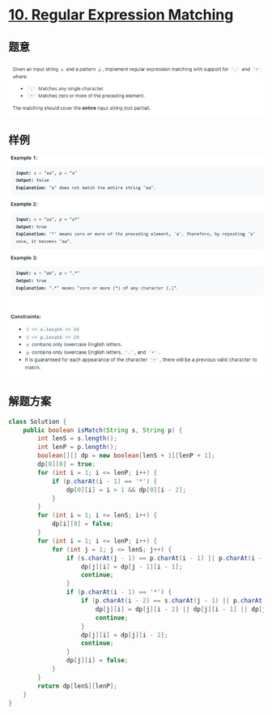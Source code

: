 # [10. Regular Expression Matching](https://leetcode.com/problems/regular-expression-matching/)

## 题意
![img.png](images/regular-expression-matching-title.png)
## 样例
![img.png](images/regular-expression-matching-example.png)
## 解题方案
```java
class Solution {
    public boolean isMatch(String s, String p) {
        int lenS = s.length();
        int lenP = p.length();
        boolean[][] dp = new boolean[lenS + 1][lenP + 1];
        dp[0][0] = true;
        for (int i = 1; i <= lenP; i++) {
            if (p.charAt(i - 1) == '*') {
                dp[0][i] = i > 1 && dp[0][i - 2];
            }
        }
        for (int i = 1; i <= lenS; i++) {
            dp[i][0] = false;
        }
        for (int i = 1; i <= lenP; i++) {
            for (int j = 1; j <= lenS; j++) {
                if (s.charAt(j - 1) == p.charAt(i - 1) || p.charAt(i - 1) == '.') {
                    dp[j][i] = dp[j - 1][i - 1];
                    continue;
                }
                if (p.charAt(i - 1) == '*') {
                    if (p.charAt(i - 2) == s.charAt(j - 1) || p.charAt(i - 2) == '.') {
                        dp[j][i] = dp[j][i - 2] || dp[j][i - 1] || dp[j - 1][i];
                        continue;
                    }
                    dp[j][i] = dp[j][i - 2];
                    continue;
                }
                dp[j][i] = false;
            }
        }
        return dp[lenS][lenP];
    }
}
```